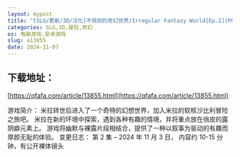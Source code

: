 ```yaml
---
layout: mypost
title: "[SLG/更新/3D/汉化]不规则的奇幻世界/Irregular Fantasy World[Ep.2][PC+安卓/720M]"
categories: SLG,3D,冒险,奇幻
os: 电脑游戏,安卓游戏
slug: a13855
date: 2024-11-07
---
```


## 下载地址：

[https://qfafa.com/article/13855.html](https://qfafa.com/article/13855.html)

游戏简介：
米拉转世后进入了一个奇特的幻想世界，加入米拉的软核沙比利冒险之旅吧。
米拉在新的环境中探索，遇到各种有趣的情境，并将重点放在俏皮的露阴癖元素上。
游戏将幽默与裸露片段相结合，提供了一种以叙事为驱动的有趣而厚颜无耻的体验。
变更日志：
第 2 集 – 2024 年 11 月 3 日，
内容约 10-15 分钟，有公开裸体镜头